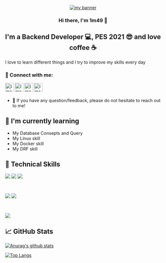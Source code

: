 <p align="center">
  <a href="https://www.yushi.dev/" target="_blank" rel="noreferrer"><img src="https://user-images.githubusercontent.com/89096381/221362991-8cff922b-0d46-4c13-b7b2-a6e738f32ed2.PNG" alt="my banner"></a>
</p>

<h3 align="center">
Hi there, I'm 1m49 👋
</h3>

<h2 align="center">
I'm a Backend Developer 💻, PES 2021 😎 and love coffee ☕ 
</h2> 

I love to learn different things and I try to improve my skills every day 

### 🤝 Connect with me:

<a href="https://www.linkedin.com/in/imanakbari/"><img align="left" src="https://user-images.githubusercontent.com/89096381/221364767-83699e75-4ab8-4dab-8063-dd71ced7ebe6.png" alt="iman akbari | LinkedIn" width="28px"/></a>

<a href="https://instagram.com/imanakbari.7200"><img align="left" src="https://user-images.githubusercontent.com/89096381/221364611-7c9c565a-c0c3-4775-9108-971728477285.png" alt="iman akbari | Instagram" width="28px"/></a>

<a href="https://telegram.me/byp4s/"><img align="left" src="https://user-images.githubusercontent.com/89096381/221364514-bcd1f538-8e1a-4265-9da3-30dae5551acb.png" alt="iman akbari | Telegram" width="28px"/></a>

<a href="https://wa.me/09152092997"><img align="left" src="https://user-images.githubusercontent.com/89096381/221364949-888e2274-4ecf-4d49-925b-27452e05536f.png" alt="iman akbari | WhatsApp" width="28px"/></a>



</br>
</br>

- 💬 If you have any question/feedback, please do not hesitate to reach out to me!

## 🌱 I'm currently learning

- My Database Consepts and Query
- My Linux skill
- My Docker skill
- My DRF skill  

## 💼 Technical Skills

![](https://img.shields.io/badge/Code-Python-informational?style=flat&logo=react&color=61DAFB)
![](https://img.shields.io/badge/Code-HTML5-informational?style=flat&logo=HTML5&color=E34F26)
![](https://img.shields.io/badge/Code-PostgreSQL-informational?style=flat&logo=PostgreSQL&color=336791)

</br>

![](https://img.shields.io/badge/Style-Bootstrap-informational?style=flat&logo=Bootstrap&color=7952B3)
![](https://img.shields.io/badge/Style-CSS3-informational?style=flat&logo=CSS3&color=1572B6)


</br>

![](https://img.shields.io/badge/Tools-Git-informational?style=flat&logo=Git&color=F05032)

## 📈 GitHub Stats 

[![Anurag's github stats](https://github-readme-stats.vercel.app/api?username=1m49)](https://github.com/1m49)

[![Top Langs](https://github-readme-stats.vercel.app/api/top-langs/?username=1m49&layout=compact)](https://github.com/1m49)

<!-- [![Visitors](https://visitor-badge.glitch.me/badge?page_id=1m49.1m49)](https://www.yushi.dev/) -->

